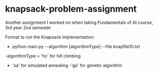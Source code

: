 # knapsack-problem-assignment
Another assignment I worked on when taking Fundamentals of AI course, 3rd year 2nd semester

Format to run the Knapsack implementation: 
* python main.py --algorithm [algorithmType] --file knapfile10.txt
  
-algorithmType = 'hc' for hill climbing
- 'sa' for simulated annealing
-'ga' for genetic algorithm  
